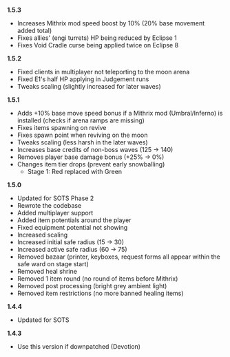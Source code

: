 **1.5.3**

- Increases Mithrix mod speed boost by 10% (20% base movement added total)
- Fixes allies' (engi turrets) HP being reduced by Eclipse 1
- Fixes Void Cradle curse being applied twice on Eclipse 8

**1.5.2**

- Fixed clients in multiplayer not teleporting to the moon arena
- Fixed E1's half HP applying in Judgement runs
- Tweaks scaling (slightly increased for later waves)

**1.5.1**

- Adds +10% base move speed bonus if a Mithrix mod (Umbral/Inferno) is installed (checks if arena ramps are missing)
- Fixes items spawning on revive
- Fixes spawn point when reviving on the moon
- Tweaks scaling (less harsh in the later waves)
- Increases base credits of non-boss waves (125 -> 140) 
- Removes player base damage bonus (+25% -> 0%)
- Changes item tier drops (prevent early snowballing)
    - Stage 1: Red replaced with Green

**1.5.0**

- Updated for SOTS Phase 2
- Rewrote the codebase
- Added multiplayer support
- Added item potentials around the player
- Fixed equipment potential not showing
- Increased scaling
- Increased initial safe radius (15 -> 30)
- Increased active safe radius (60 -> 75)
- Removed bazaar (printer, keyboxes, request forms all appear within the safe ward on stage start)
- Removed heal shrine
- Removed 1 item round (no round of items before Mithrix)
- Removed post processing (bright grey ambient light)
- Removed item restrictions (no more banned healing items)

**1.4.4**

- Updated for SOTS

**1.4.3**

- Use this version if downpatched (Devotion)